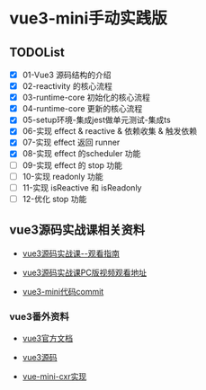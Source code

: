 # vue3-mini手动实践版

## TODOList

- [x] 01-Vue3 源码结构的介绍
- [x] 02-reactivity 的核心流程
- [x] 03-runtime-core 初始化的核心流程
- [x] 04-runtime-core 更新的核心流程
- [x] 05-setup环境-集成jest做单元测试-集成ts
- [x] 06-实现 effect & reactive & 依赖收集 & 触发依赖
- [x] 07-实现 effect 返回 runner
- [x] 08-实现 effect 的scheduler 功能
- [ ] 09-实现 effect 的 stop 功能
- [ ] 10-实现 readonly 功能
- [ ] 11-实现 isReactive 和 isReadonly
- [ ] 12-优化 stop 功能

## vue3源码实战课相关资料

- [vue3源码实战课--观看指南](https://www.wolai.com/cuixiaorui/f3suaYxX5iu7FD6mQUhHuW)

- [vue3源码实战课PC版视频观看地址](https://appewiejl9g3764.h5.xiaoeknow.com/v1/course/column/p_61fb595ce4b0beaee4275e1e?type=3)

- [vue3-mini代码commit](https://github.com/cuixiaorui/teach-vue-practice/commits/main)

### vue3番外资料

- [vue3官方文档](https://v3.cn.vuejs.org/)

- [vue3源码](https://github.com/vuejs/core)

- [vue-mini-cxr实现](https://github.com/cuixiaorui/mini-vue)
